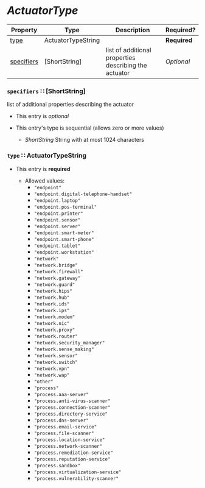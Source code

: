 <a id="map106"></a>
# *ActuatorType*

| Property | Type | Description | Required? |
| -------- | ---- | ----------- | --------- |
|[type](#type-actuatortypestring)|ActuatorTypeString| |**Required**|
|[specifiers](#specifiers-shortstring)|[ShortString]|list of additional properties describing the actuator|_Optional_|


<a id="specifiers-shortstring"></a>
### `specifiers` ∷ [ShortString]

list of additional properties describing the actuator

* This entry is _optional_
* This entry's type is sequential (allows zero or more values)


  * *ShortString* String with at most 1024 characters

<a id="type-actuatortypestring"></a>
### `type` ∷ ActuatorTypeString

* This entry is **required**


  * Allowed values:
    * `"endpoint"`
    * `"endpoint.digital-telephone-handset"`
    * `"endpoint.laptop"`
    * `"endpoint.pos-terminal"`
    * `"endpoint.printer"`
    * `"endpoint.sensor"`
    * `"endpoint.server"`
    * `"endpoint.smart-meter"`
    * `"endpoint.smart-phone"`
    * `"endpoint.tablet"`
    * `"endpoint.workstation"`
    * `"network"`
    * `"network.bridge"`
    * `"network.firewall"`
    * `"network.gateway"`
    * `"network.guard"`
    * `"network.hips"`
    * `"network.hub"`
    * `"network.ids"`
    * `"network.ips"`
    * `"network.modem"`
    * `"network.nic"`
    * `"network.proxy"`
    * `"network.router"`
    * `"network.security_manager"`
    * `"network.sense_making"`
    * `"network.sensor"`
    * `"network.switch"`
    * `"network.vpn"`
    * `"network.wap"`
    * `"other"`
    * `"process"`
    * `"process.aaa-server"`
    * `"process.anti-virus-scanner"`
    * `"process.connection-scanner"`
    * `"process.directory-service"`
    * `"process.dns-server"`
    * `"process.email-service"`
    * `"process.file-scanner"`
    * `"process.location-service"`
    * `"process.network-scanner"`
    * `"process.remediation-service"`
    * `"process.reputation-service"`
    * `"process.sandbox"`
    * `"process.virtualization-service"`
    * `"process.vulnerability-scanner"`
